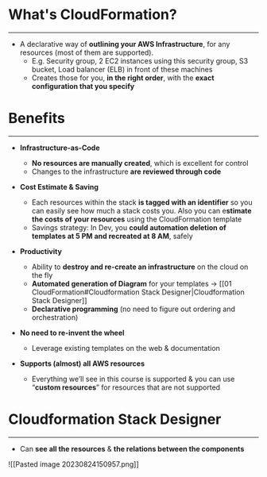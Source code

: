 # What's CloudFormation?
---

* A declarative way of **outlining your AWS Infrastructure**, for any resources (most of them are supported).
	* E.g. Security group, 2 EC2 instances using this security group, S3 bucket, Load balancer (ELB) in front of these machines
	* Creates those for you, **in the right order**, with the **exact configuration that you specify**

# Benefits
---

* **Infrastructure-as-Code**
	* **No resources are manually created**, which is excellent for control
	* Changes to the infrastructure **are reviewed through code**

* **Cost Estimate & Saving**
	* Each resources within the stack **is tagged with an identifier** so you can easily see how much a stack costs you. Also you can e**stimate the costs of your resources** using the CloudFormation template
	* Savings strategy: In Dev, you **could automation deletion of templates at 5 PM and recreated at 8 AM**, safely

* **Productivity** 
	* Ability to **destroy and re-create an infrastructure** on the cloud on the fly
	* **Automated generation of Diagram** for your templates -> [[01 CloudFormation#Cloudformation Stack Designer|Cloudformation Stack Designer]]
	* **Declarative programming** (no need to figure out ordering and orchestration)

* **No need to re-invent the wheel** 
	* Leverage existing templates on the web & documentation

* **Supports (almost) all AWS resources**
	* Everything we’ll see in this course is supported  & you can use “**custom resources**” for resources that are not supported

# Cloudformation Stack Designer
---

* Can **see all the resources** & **the relations between the components**

![[Pasted image 20230824150957.png]]
